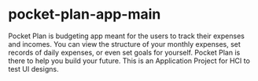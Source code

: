 # pocket-plan-app-main
 Pocket Plan is budgeting app meant for the users to track their expenses and incomes. You can view the structure of your monthly expenses, set records of daily expenses, or even set goals for yourself.
 Pocket Plan is there to help you build your future.
 This is an Application Project for HCI to test UI designs.
